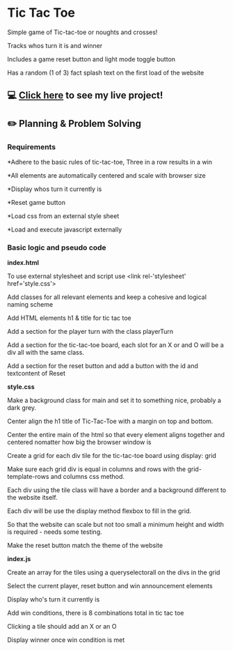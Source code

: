 # Tic Tac Toe

Simple game of Tic-tac-toe or noughts and crosses!

Tracks whos turn it is and winner

Includes a game reset button and light mode toggle button

Has a random (1 of 3) fact splash text on the first load of the website

## :computer: [Click here](https://theunta.github.io/tic-tac-toe/) to see my live project!
## ✏️ Planning & Problem Solving
### **Requirements**

*Adhere to the basic rules of tic-tac-toe, Three in a row results in a win

*All elements are automatically centered and scale with browser size

*Display whos turn it currently is

*Reset game button

*Load css from an external style sheet 

*Load and execute javascript externally

### **Basic logic and pseudo code**
**index.html**

To use external stylesheet  and script use <link rel-'stylesheet' href='style.css'><script src='./index.js'></script>

Add classes for all relevant elements and keep a cohesive and logical naming scheme

Add HTML elements h1 & title for tic tac toe 

Add a section for the player turn with the class playerTurn

Add a section for the tic-tac-toe board, each slot for an X or and O will be a div all with the same class.

Add a section for the reset button and add a button with the id and textcontent of Reset

**style.css**

Make a background class for main and set it to something nice, probably a dark grey.

Center align the h1 title of Tic-Tac-Toe with a margin on top and bottom.

Center the entire main of the html so that every element aligns together and centered nomatter how big the browser window is

Create a grid for each div tile for the tic-tac-toe board using display: grid

Make sure each grid div is equal in columns and rows with the grid-template-rows and columns css method.

Each div using the tile class will have a border and a background different to the website itself.

Each div will be use the display method flexbox to fill in the grid.

So that the website can scale but not too small a minimum height and width is required - needs some testing.

Make the reset button match the theme of the website

**index.js**

Create an array for the tiles using a queryselectorall on the divs in the grid

Select the current player, reset button and win announcement elements

Display who's turn it currently is

Add win conditions, there is 8 combinations total in tic tac toe

Clicking a tile should add an X or an O

Display winner once win condition is met
